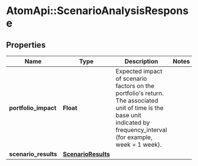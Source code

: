 # AtomApi::ScenarioAnalysisResponse

## Properties
Name | Type | Description | Notes
------------ | ------------- | ------------- | -------------
**portfolio_impact** | **Float** | Expected impact of scenario factors on the portfolio&#39;s return. The associated unit of time is the base unit indicated by frequency_interval (for example, week &#x3D; 1 week). | 
**scenario_results** | [**ScenarioResults**](ScenarioResults.md) |  | 


